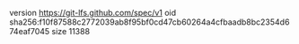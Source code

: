 version https://git-lfs.github.com/spec/v1
oid sha256:f10f87588c2772039ab8f95bf0cd47cb60264a4cfbaadb8bc2354d674eaf7045
size 11388
